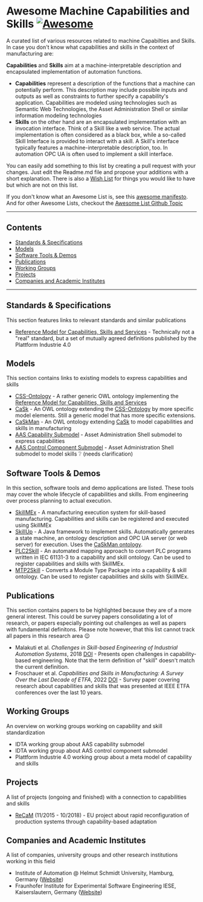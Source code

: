 # Awesome Machine Capabilities and Skills [![Awesome](https://awesome.re/badge-flat2.svg)](https://awesome.re)

A curated list of various resources related to machine Capabilties and Skills. In case you don't know what capabilities and skills in the context of manufacturing are:

**Capabilities** and **Skills** aim at a machine-interpretable description and encapsulated implementation of automation functions. 
- **Capabilities** represent a description of the functions that a machine can potentially perform. This description may include possible inputs and outputs as well as constraints to further specify a capability's application. Capabilities are modeled using technologies such as Semantic Web Technologies, the Asset Administration Shell or similar information modeling technologies 
- **Skills** on the other hand are an encapsulated implementation with an invocation interface. Think of a Skill like a web service. The actual implementation is often considered as a black box, while a so-called Skill Interface is provided to interact with a skill. A Skill's interface typically features a machine-interpretable description, too. In automation OPC UA is often used to implement a skill interface.

You can easily add something to this list by creating a pull request with your changes. Just edit the Readme.md file and propose your additions with a short explanation. There is also a [Wish List](https://github.com/aljoshakoecher/awesome-machine-capabilities-and-skills/issues/1) for things you would like to have but which are not on this list.

If you don't know what an Awesome List is, see this [awesome manifesto](https://github.com/sindresorhus/awesome/blob/main/awesome.md).  And for other Awesome Lists, checkout the [Awesome List Github Topic](https://github.com/topics/awesome-list)

<hr>

## Contents
- [Standards & Specifications](https://github.com/aljoshakoecher/awesome-machine-capabilities-and-skills/main/README.md#standards--specifications)
- [Models](https://github.com/aljoshakoecher/awesome-machine-capabilities-and-skills/main/README.md#models)
- [Software Tools & Demos](https://github.com/aljoshakoecher/awesome-machine-capabilities-and-skills/main/README.md#software-tools--demos)
- [Publications](https://github.com/aljoshakoecher/awesome-machine-capabilities-and-skills/main/README.md#publications)
- [Working Groups](https://github.com/aljoshakoecher/awesome-machine-capabilities-and-skills/main/README.md#working-groups)
- [Projects](https://github.com/aljoshakoecher/awesome-machine-capabilities-and-skills/main/README.md#projects)
- [Companies and Academic Institutes](https://github.com/aljoshakoecher/awesome-machine-capabilities-and-skills/main/README.md#companies-and-academic-institutes)

<hr>

## Standards & Specifications
This section features links to relevant standards and similar publications
- [Reference Model for Capabilities, Skills and Services](https://www.plattform-i40.de/IP/Redaktion/EN/Downloads/Publikation/CapabilitiesSkillsServices.html) - Technically not a "real" standard, but a set of mutually agreed definitions published by the Plattform Industrie 4.0


## Models
This section contains links to existing models to express capabilities and skills
- [CSS-Ontology](https://github.com/hsu-aut/css-ontology) - A rather generic OWL ontology implementing the [Reference Model for Capabilities, Skills and Services](https://www.plattform-i40.de/IP/Redaktion/EN/Downloads/Publikation/CapabilitiesSkillsServices.html)
- [CaSk](https://github.com/hsu-aut/cask) - An OWL ontology extending the [CSS-Ontology](https://github.com/hsu-aut/css-ontology) by more specific model elements. Still a generic model that has more specific extensions.
- [CaSkMan](https://github.com/aljoshakoecher/caskman) - An OWL ontology extending [CaSk](https://github.com/hsu-aut/cask) to model capabilities and skills in manufacturing
- [AAS Capability Submodel](https://github.com/admin-shell-io/submodel-templates/tree/main/development/Capability/1/0) - Asset Administration Shell submodel to express capabilities
- [AAS Control Component Submodel](https://github.com/admin-shell-io/submodel-templates/tree/main/development/Control%20Component%20Type%20and%20Control%20Component%20Instance/1/0) - Asset Administration Shell submodel to model skills ❔ (needs clarification)

## Software Tools & Demos
In this section, software tools and demo applications are listed. These tools may cover the whole lifecycle of capabilities and skills. From engineering over process planning to actual execution.
- [SkillMEx](https://github.com/aljoshakoecher/SkillMEx) - A manufacturing execution system for skill-based manufacturing. Capabilities and skills can be registered and executed using SkillMEx
- [SkillUp](https://github.com/aljoshakoecher/skill-up) - A Java framework to implement skills. Automatically generates a state machine, an ontology description and OPC UA server (or web server) for execution. Uses the [CaSkMan ontology](https://github.com/aljoshakoecher/caskman).
- [PLC2Skill](https://github.com/aljoshakoecher/plc2skill) - An automated mapping approach to convert PLC programs written in IEC 61131-3 to a capability and skill ontology. Can be used to register capabilities and skills with SkillMEx.
- [MTP2Skill](https://github.com/hsu-aut/mtp2skill) - Converts a Module Type Package into a capability & skill ontology. Can be used to register capabilities and skills with SkillMEx.

## Publications
This section contains papers to be highlighted because they are of a more general interest. This could be survey papers consolidating a lot of research, or papers especially pointing out challenges as well as papers with fundamental definitons. Please note however, that this list cannot track all papers in this research area 😉 
- Malakuti et al. _Challenges in Skill-based Engineering of Industrial Automation Systems_, 2018 [DOI](http://dx.doi.org/10.1109/ETFA.2018.8502635) - Presents open challenges in capability-based engineering. Note that the term definition of "skill" doesn't match the current definition.
- Froschauer et al. _Capabilities and Skills in Manufacturing: A Survey Over the Last Decade of ETFA_, 2022 [DOI](http://dx.doi.org/10.1109/ETFA52439.2022.9921560) - Survey paper covering research about capabilities and skills that was presented at IEEE ETFA conferences over the last 10 years.

## Working Groups
An overview on working groups working on capability and skill standardization
- IDTA working group about AAS capability submodel
- IDTA working group about AAS control component submodel
- Plattform Industrie 4.0 working group about a meta model of capability and skills

## Projects
A list of projects (ongoing and finished) with a connection to capabilities and skills
- [ReCaM](https://cordis.europa.eu/project/id/680759) (11/2015 - 10/2018) - EU project about rapid reconfiguration of production systems through capability-based adaptation

## Companies and Academic Institutes
A list of companies, university groups and other research institutions working in this field
- Institute of Automation @ Helmut Schmidt University, Hamburg, Germany ([Website](https://www.hsu-hh.de/aut/))
- Fraunhofer Institute for Experimental Software Engineering IESE, Kaiserslautern, Germany ([Website](https://www.iese.fraunhofer.de/en.html))
